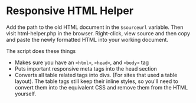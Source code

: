 # Responsive HTML Helper
Add the path to the old HTML document in the `$sourceurl` variable. Then visit html-helper.php in the browser. Right-click, view source and then copy and paste the newly formatted HTML into your working document.

The script does these things
- Makes sure you have an `<html>`, `<head>`, and `<body>` tag
- Puts important responsive meta tags into the head section
- Converts all table related tags into divs. (For sites that used a table layout). The table tags still keep their inline styles, so you'll need to convert them into the equivalent CSS and remove them from the HTML yourself.
